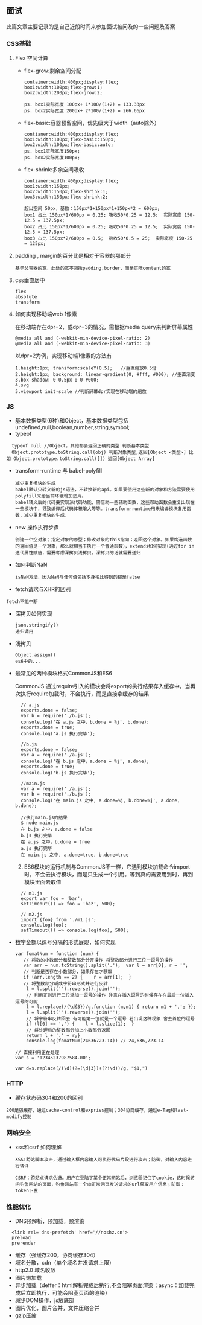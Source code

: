 ## 面试

此篇文章主要记录的是自己近段时间来参加面试被问及的一些问题及答案

### CSS基础
1. Flex 空间计算
   * flex-grow:剩余空间分配
      ```
      container:width:400px;display:flex;
      box1:width:100px;flex-grow:1;
      box2:width:200px;flex-grow:2;

      ps. box1实际宽度 100px+ 1*100/(1+2) = 133.33px
      ps. box2实际宽度 200px+ 2*100/(1+2) = 266.66px

      ```
    * flex-basic:容器预留空间，优先级大于width（auto除外）
      ```
      contianer:width:400px;display:flex;
      box1:width:100px;flex-basic:150px;
      box2:width:100px;flex-basic:auto;
      ps. box1实际宽度150px;
      ps. box2实际宽度100px;
      ```
    * flex-shrink:多余空间吸收
      ```
      contianer:width:400px;display:flex;
      box1:width:150px;
      box2:width:150px;flex-shrink:1;
      box3:width:150px;flex-shrink:2;

      超出空间 50px，基数：150px*1+150px*1+150px*2 = 600px;
      box1 占比 150px*1/600px = 0.25; 吸收50*0.25 = 12.5;  实际宽度 150-12.5 = 137.5px;
      box2 占比 150px*1/600px = 0.25; 吸收50*0.25 = 12.5;  实际宽度 150-12.5 = 137.5px;
      box3 占比 150px*2/600px = 0.5;  吸收50*0.5 = 25;  实际宽度 150-25 = 125px;
      ```
2. padding , margin的百分比是相对于容器的那部分
   ```
   基于父容器的宽，此处的宽不包括padding,border，而是实际content的宽
   ```
3. css垂直居中
    ```
    flex
    absolute
    transform
    ```
4. 如何实现移动端web 1像素

   在移动端存在dpr=2，或dpr=3的情况，需根据media query来判断屏幕属性
    ```
    @media all and (-webkit-min-device-pixel-ratio: 2) 
    @media all and (-webkit-min-device-pixel-ratio: 3) 
    ```
    以dpr=2为例，实现移动端1像素的方法有
    ```
    1.height:1px; transform:scaleY(0.5);   //垂直缩放0.5倍
    2.height:1px; background: linear-gradient(0, #fff, #000); //垂直渐变
    3.box-shadow: 0 0.5px 0 0 #000;
    4.svg
    5.viewport init-scale //判断屏幕dpr实现在移动端的缩放
    ```

### JS
* 基本数据类型(6种)和Object，基本数据类型包括undefined,null,boolean,number,string,symbol;
* typeof 
``` 
  typeof null //Object，其他都会返回正确的类型 判断基本类型
  Object.prototype.toString.call(obj) 判断对象类型,返回[Object <类型>] 比如 Object.prototype.toString.call([]) 返回[Object Array]
```

* transform-runtime 与 babel-polyfill
  ```
  减少重复模块的生成
  babel默认只转义新的js语法，不转换新的api。如果要使用这些新的对象和方法需要使用polyfill来给当前环境增加垫片。
  babel转义后的代码要实现源代码功能，需借助一些辅助函数，这些帮助函数会重复出现在一些模块中，导致编译后代码体积增大等等。transform-runtime用来编译模块复用函数，减少重复模块的生成。
  ```

* new 操作执行步骤
  ```
  创建一个空对象；指定对象的原型；修改对象的this指向；返回这个对象。如果构造函数的返回值是一个对象，那么就相当于执行一个普通函数），extends如何实现(通过for in迭代属性赋值，需要考虑深拷贝浅拷贝，深拷贝的话就需要递归
  ```
* 如何判断NaN
  ```
  isNaN方法，因为NaN与任何值包括本身相比得到的都是false
  ```
* fetch请求与XHR的区别
 ```
 fetch不能中断
 ```
* 深拷贝如何实现
  ```
  json.stringify()
  递归调用
  ```
* 浅拷贝
  ```
  Object.assign()
  es6中的...
  ```
* 最常见的两种模块格式CommonJS和ES6

  CommonJS 通过require引入的模块会将export的执行结果存入缓存中，当再次执行require加载时，不会执行，而是直接拿缓存的结果
  ```
    // a.js
    exports.done = false;
    var b = require('./b.js');
    console.log('在 a.js 之中，b.done = %j', b.done);
    exports.done = true;
    console.log('a.js 执行完毕');

    //b.js
    exports.done = false;
    var a = require('./a.js');
    console.log('在 b.js 之中，a.done = %j', a.done);
    exports.done = true;
    console.log('b.js 执行完毕');

    //main.js
    var a = require('./a.js');
    var b = require('./b.js');
    console.log('在 main.js 之中, a.done=%j, b.done=%j', a.done, b.done);

    //执行main.js的结果
    $ node main.js
    在 b.js 之中，a.done = false
    b.js 执行完毕
    在 a.js 之中，b.done = true
    a.js 执行完毕
    在 main.js 之中, a.done=true, b.done=true
  ```
  2. ES6模块的运行机制与CommonJS不一样，它遇到模块加载命令import时，不会去执行模块，而是只生成一个引用。等到真的需要用到时，再到模块里面去取值    
    ```
      // m1.js
      export var foo = 'bar';
      setTimeout(() => foo = 'baz', 500);

      // m2.js
      import {foo} from './m1.js';
      console.log(foo);
      setTimeout(() => console.log(foo), 500);
    ```
* 数字金额以逗号分隔的形式展现，如何实现
  ```
  var fomatNum = function (num) { 
     // 将数的小数部分和整数部分分开操作 将整数部分进行三位一逗号的操作  
     var arr = num.toString().split('.');  var l = arr[0], r = '';  
     // 判断是否存在小数部分，如果存在才获取  
     if (arr.length == 2) {    r = arr[1];  }  
     // 将整数部分胡成字符串形式并进行反转 
      l = l.split('').reverse().join('');  
      // 利用正则进行三位添加一逗号的操作 注意在插入逗号的时候存在在最后一位插入逗号的可能  
      l = l.replace(/(\d{3})/g,function (m,m1) { return m1 + ','; });  
      l = l.split('').reverse().join('');  
      // 将字符串反转回去 有可能第一位就是一个逗号 若出现这种现象 舍去首位的逗号  
      if (l[0] == ',') {    l = l.slice(1);  }  
      // 将处理后的整数部分加上小数部分返回  
      return l + '.' + r;} 
      console.log(fomatNum(24636723.14)) // 24,636,723.14
  ```
  ```
  // 直接利用正在处理    
  var s = '12345237987584.00';

  var d=s.replace(/(\d)(?=(\d{3})+(?!\d))/g, "$1,")
  ```

### HTTP
*  缓存状态码304和200的区别
  ```
  200是强缓存，通过cache-control和expries控制；304协商缓存，通过e-Tag和last-modify控制
  ```

### 网络安全
* xss和csrf 如何理解
  ```
  XSS:跨站脚本攻击，通过输入框内容输入可执行代码片段进行攻击；防御，对输入内容进行转译

  CSRF：跨站点请求伪造。用户在登陆了某个正常网站后，浏览器记住了cookie，这时候访问钓鱼网站的页面，钓鱼网站有一个向正常网页发送请求的url获取用户信息；防御：token下发
  ```

### 性能优化
* DNS预解析，预加载，预渲染
```
  <link rel='dns-prefetch' href='//noshz.cn'>
  preload
  prerender
```
* 缓存（强缓存200，协商缓存304）
* 域名分散，cdn（单个域名并发请求上限）
* http2.0 域名收敛
* 图片懒加载
* 异步加载（deffer：html解析完成后执行,不会阻塞页面渲染；async：加载完成后立即执行，可能会阻塞页面的渲染）
* 减少DOM操作，js放底部
* 图片优化，图片合并，文件压缩合并
* gzip压缩